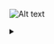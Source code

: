 ![Alt text](https://g.gravizo.com/source/layer1?https%3A%2F%2Fraw.githubusercontent.com%2Fboncheolgu%2Fasset%2Fmaster%2Fmobilenet_v1.md) 


<details> <summary></summary>
layer1
digraph DAG {
  rankdir=TB;
  "0x4114f40"[	
  label = "{{<Input>Input|<Filter>Filter|<Bias>Bias}|{Convolution\lname : conv14\lInput : i8[S:0.0235 O:-128][0.000,6.000]\<1 x 1 x 1 x 1024\>\lFilter : i8[S:0.0050 O:-55][-0.363,0.904]\<1001 x 1 x 1 x 1024\>\lBias : i32[S:0.0001 O:0][-250970.000,250970.000]\<1001\>\lKernels : [1, 1]\lStrides : [1, 1]\lPads : [0, 0, 0, 0]\lGroup : 1\lusers : 1\lResult : i8[S:0.1661 O:-62][-10.963,31.393]\<1 x 1 x 1 x 1001\>\l}|{<Result>Result}}"	
  shape = "record"	
  style="filled,rounded"	
  fillcolor=Thistle1
  penwidth = 2];
}
layer1
</details>
